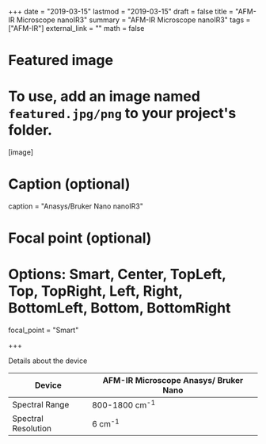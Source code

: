 +++
date = "2019-03-15"
lastmod = "2019-03-15"
draft = false
title = "AFM-IR Microscope nanoIR3"
summary = "AFM-IR Microscope nanoIR3"
tags = ["AFM-IR"]
external_link = ""
math = false

# Featured image
# To use, add an image named `featured.jpg/png` to your project's folder. 
[image]
  # Caption (optional)
  caption = "Anasys/Bruker Nano nanoIR3"
  
  # Focal point (optional)
  # Options: Smart, Center, TopLeft, Top, TopRight, Left, Right, BottomLeft, Bottom, BottomRight
  focal_point = "Smart"



+++

Details about the device

|  Device | AFM-IR Microscope Anasys/ Bruker Nano|
| --- | --- |
|  Spectral Range | 800-1800 cm<sup>-1</sup> |
|  Spectral Resolution | 6 cm<sup>-1</sup> |
